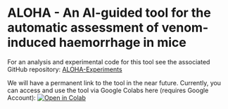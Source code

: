 # ALOHA - An AI-guided tool for the automatic assessment of venom-induced haemorrhage in mice

For an analysis and experimental code for this tool see the associated GitHub repository: [ALOHA-Experiments](https://github.com/laprade117/ALOHA-Experiments)

We will have a permanent link to the tool in the near future. Currently, you can access and use the tool via Google Colabs here (requires Google Account): [![Open in Colab](https://colab.research.google.com/assets/colab-badge.svg)](https://githubtocolab.com/laprade117/ALOHA/blob/main/ALOHA.ipynb)
